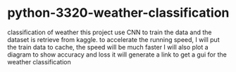 # python-3320-weather-classification
 classification of weather
this project use CNN to train the data and the dataset is retrieve from kaggle.
to accelerate the running speed, I will put the train data to cache, the speed will be much faster
I will also plot a diagram to show accuracy and loss
it will generate a link to get a gui for the weather classification
